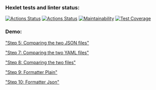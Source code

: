 ### Hexlet tests and linter status:
[![Actions Status](https://github.com/piafson/java-project-71/actions/workflows/hexlet-check.yml/badge.svg)](https://github.com/piafson/java-project-71/actions)
[![Actions Status](https://github.com/piafson/java-project-71/actions/workflows/main.yml/badge.svg)](https://github.com/piafson/java-project-71/actions)
[![Maintainability](https://api.codeclimate.com/v1/badges/ed19bffc651c8c18a43a/maintainability)](https://codeclimate.com/github/piafson/java-project-71/maintainability)
[![Test Coverage](https://api.codeclimate.com/v1/badges/ed19bffc651c8c18a43a/test_coverage)](https://codeclimate.com/github/piafson/java-project-71/test_coverage)

### Demo:
["Step 5: Comparing the two JSON files"](https://asciinema.org/a/vBtwP2w8MaWLqEjDpHnJxDDHF) <br />

["Step 7: Comparing the two YAML files"](https://asciinema.org/a/PHFPUjHS5gA4DU67nOdokhaC8) <br />

["Step 8: Comparing the two files"](https://asciinema.org/a/GTvJJyR9YUFnTgoZjDor7Z5pM) <br />

["Step 9: Formatter Plain"](https://asciinema.org/a/tZUVYFRs2EQWiwZ8zBhtAB8R1) <br />

["Step 10: Formatter Json"](https://asciinema.org/a/h8i1j5RM0oWLeBvQt2cfqxaBW)
